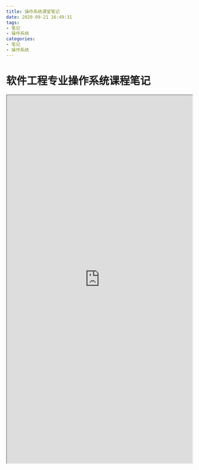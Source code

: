 ```yaml
---
title: 操作系统课堂笔记
date: 2020-09-21 16:49:31
tags:
- 笔记
- 操作系统
categories:
- 笔记
- 操作系统
---
```

# 软件工程专业操作系统课程笔记
<!-- more -->
<iframe src="http://file.panjiangtao.cn/%E6%93%8D%E4%BD%9C%E7%B3%BB%E7%BB%9F.pdf" width="100%" height="1000px"></iframe>